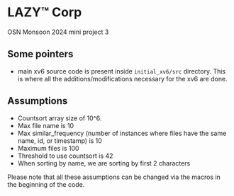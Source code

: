 
# LAZY™ Corp
OSN Monsoon 2024 mini project 3

## Some pointers
- main xv6 source code is present inside `initial_xv6/src` directory. This is where all the additions/modifications necessary for the xv6 are done. 


## Assumptions
 - Countsort array size of 10^6.
 - Max file name is 10
 - Max similar_frequency (number of instances where files have the same name, id, or timestamp) is 10
 - Maximum files is 100
 - Threshold to use countsort is 42
 - When sorting by name, we are sorting by first 2 characters

 Please note that all these assumptions can be changed via the macros in the beginning of the code.
